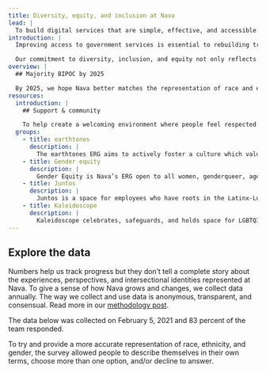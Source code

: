 ```yaml
---
title: Diversity, equity, and inclusion at Nava
lead: |
  To build digital services that are simple, effective, and accessible to all, our teams must reflect the diverse communities we serve across the US.
introduction: |
  Improving access to government services is essential to rebuilding trust in institutions, strengthening our democracy, and creating a more just society — especially for vulnerable populations.

  Our commitment to diversity, inclusion, and equity not only reflects our [values](/values) as a [public benefit corporation](/impact) but also enriches our ability to do this work. By striving to represent all of the people in the US, we’re better equipped to meet our social responsibility to all of the people we serve. And while we’ve made [progress](/public-benefit-reports/2020) in strengthening our team, we still have work to do.
overview: |
  ## Majority BIPOC by 2025

  By 2025, we hope Nava better matches the representation of race and ethnicity in the US by comprising majority Black, Indigenous, and People of Color. To make progress towards that goal over the next year, our leadership team and employee resource groups are working together to build a process for identifying, prioritizing, and addressing inequities across the company.
resources:
  introduction: |
    ## Support & community

    To help create a welcoming environment where people feel respected and valued, Nava supports several affinity groups. Each Employee Resource Group (ERG) is created by employees to provide community, mentorship, and support. ERGs have annual budgets, organize internal and external activities, and ERG Leads meet monthly with the Executive team to track initiatives and discuss feedback. ERGs contribute to critical conversations about how we can grow as a public benefit corporation and a diverse, equitable, and inclusive workplace.
  groups:
    - title: earthtones
      description: |
        The earthtones ERG aims to actively foster a culture which values the contributions of Nava’s Black employees in tangible ways, and celebrates the diverse perspectives and backgrounds they represent. The mission of the earthtones ERG is to focus on organizational issues impacting Black employees, to promote the recruitment, retention, and career mobility of Blacks working in tech at Nava, and beyond, and to use our influence to positively impact the greater Black community.
    - title: Gender equity
      description: |
        Gender Equity is Nava’s ERG open to all women, genderqueer, agender, and non-binary employees at Nava. They strive to create spaces at Nava where members are empowered to build community, foster discussion, and promote inclusivity on all levels.
    - title: Juntos
      description: |
        Juntos is a space for employees who have roots in the Latinx-Luso-Hispanic community. Their mission is to encourage and foster Latinx leadership within Nava, to create safe places for members to feel heard, and to educate allies about the Latinx experience.
    - title: Kaleidoscope
      description: |
        Kaleidoscope celebrates, safeguards, and holds space for LGBTQIA+ people at Nava and beyond. Kaleidoscope members have created a safe place to form relationships with coworkers that are focused on community rather than exchange or development of economic value. Our awesome members include folks who identify as queer, gay, trans, non-binary, dyke, asexual, lesbian, femme, agender, genderqueer, and bi.
---
```


## Explore the data

Numbers help us track progress but they don’t tell a complete story about the experiences, perspectives, and intersectional identities represented at Nava. To give a sense of how Nava grows and changes, we collect data annually. The way we collect and use data is anonymous, transparent, and consensual. Read more in our [methodology post](https://blog.navapbc.com/sharing-de-i-data-navas-methodology-27ca4dfc69f2).

The data below was collected on February 5, 2021 and 83 percent of the team responded.

To try and provide a more accurate representation of race, ethnicity, and gender, the survey allowed people to describe themselves in their own terms, choose more than one option, and/or decline to answer.
